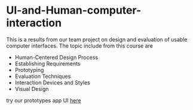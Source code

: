 # UI-and-Human-computer-interaction
This is a results from our team project on design and evaluation of usable computer interfaces. The topic include from this course are
- Human-Centered Design Process
- Establishing Requirements
- Prototyping
- Evaluation Techniques
- Interaction Devices and Styles
- Visual Design

try our prototypes app UI [here](https://marvelapp.com/prototype/17g1bb14)
